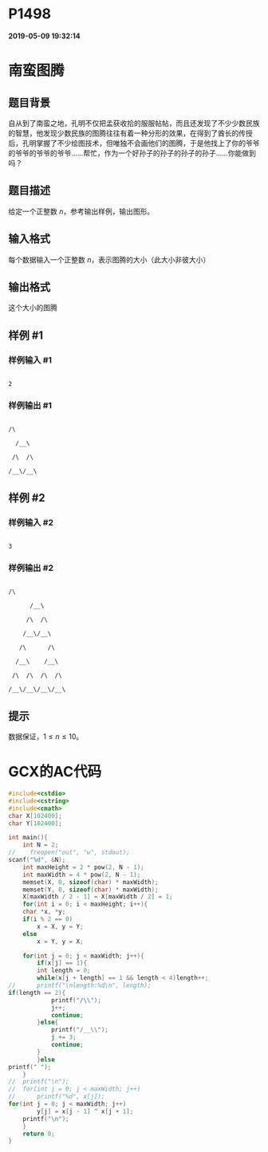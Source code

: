 
# P1498

**2019-05-09 19:32:14**
    
# 南蛮图腾

## 题目背景

自从到了南蛮之地，孔明不仅把孟获收拾的服服帖帖，而且还发现了不少少数民族的智慧，他发现少数民族的图腾往往有着一种分形的效果，在得到了酋长的传授后，孔明掌握了不少绘图技术，但唯独不会画他们的图腾，于是他找上了你的爷爷的爷爷的爷爷的爷爷……帮忙，作为一个好孙子的孙子的孙子的孙子……你能做到吗？

## 题目描述

给定一个正整数 $n$，参考输出样例，输出图形。

## 输入格式

每个数据输入一个正整数 $n$，表示图腾的大小（此大小非彼大小）

## 输出格式

这个大小的图腾

## 样例 #1

### 样例输入 #1

```
2
```

### 样例输出 #1

```
/\
  /__\
 /\  /\
/__\/__\
```

## 样例 #2

### 样例输入 #2

```
3
```

### 样例输出 #2

```
/\
      /__\
     /\  /\
    /__\/__\
   /\      /\
  /__\    /__\
 /\  /\  /\  /\
/__\/__\/__\/__\
```

## 提示

数据保证，$1 \leq n \leq 10$。

# GCX的AC代码
```cpp
#include<cstdio>
#include<cstring>
#include<cmath>
char X[102400];
char Y[102400];

int main(){
    int N = 2;
//    freopen("out", "w", stdout);
scanf("%d", &N);
    int maxHeight = 2 * pow(2, N - 1);
    int maxWidth = 4 * pow(2, N - 1);
    memset(X, 0, sizeof(char) * maxWidth);
    memset(Y, 0, sizeof(char) * maxWidth);
    X[maxWidth / 2 - 1] = X[maxWidth / 2] = 1;
    for(int i = 0; i < maxHeight; i++){
	char *x, *y;
	if(i % 2 == 0)
	    x = X, y = Y;
	else
	    x = Y, y = X;

	for(int j = 0; j < maxWidth; j++){
	    if(x[j] == 1){
		int length = 0;
		while(x[j + length] == 1 && length < 4)length++;
//		printf("\nlength:%d\n", length);
if(length == 2){
		    printf("/\\");
		    j++;
		    continue;
		}else{
		    printf("/__\\");
		    j += 3;
		    continue;
		}
	    }else
printf(" ");
	}
//	printf("\n");
//	for(int j = 0; j < maxWidth; j++)
//	    printf("%d", x[j]);
for(int j = 0; j < maxWidth; j++)
	    y[j] = x[j - 1] ^ x[j + 1];
	printf("\n");
    }
    return 0;
}

```

